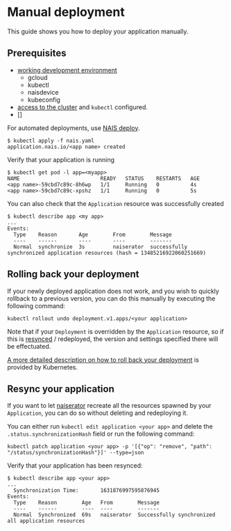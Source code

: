 # Manual deployment
This guide shows you how to deploy your application manually.

## Prerequisites
- [working development environment]()
    - gcloud
    - kubectl
    - naisdevice
    - kubeconfig
- [access to the cluster](../basics/access.md) and `kubectl` configured.
- []

For automated deployments, use [NAIS deploy](README.md).

```text
$ kubectl apply -f nais.yaml
application.nais.io/<app name> created
```

Verify that your application is running

```text
$ kubectl get pod -l app=<myapp>
NAME                          READY   STATUS    RESTARTS   AGE
<app name>-59cbd7c89c-8h6wp   1/1     Running   0          4s
<app name>-59cbd7c89c-xpshz   1/1     Running   0          5s
```

You can also check that the `Application` resource was successfully created

```text
$ kubectl describe app <my app>
...
Events:
  Type    Reason       Age        From        Message
  ----    ------       ----       ----        -------
  Normal  synchronize  3s         naiserator  successfully synchronized application resources (hash = 13485216922060251669)
```

## Rolling back your deployment

If your newly deployed application does not work, and you wish to quickly rollback to a previous version, you can do this manually by executing the following command:

```shell
kubectl rollout undo deployment.v1.apps/<your application>
```

Note that if your `Deployment` is overridden by the `Application` resource, so if this is [resynced](#resync-your-application) / redeployed, the version and settings specified there will be effectuated.

[A more detailed description on how to roll back your deployment](https://kubernetes.io/docs/concepts/workloads/controllers/deployment/#rolling-back-a-deployment) is provided by Kubernetes.

## Resync your application

If you want to let [naiserator](https://github.com/nais/naiserator) recreate all the resources spawned by your `Application`, you can do so without deleting and redeploying it.

You can either run `kubectl edit application <your app>` and delete the `.status.synchronizationHash` field or run the following command:

```shell
kubectl patch application <your app> -p '[{"op": "remove", "path": "/status/synchronizationHash"}]' --type=json
```

Verify that your application has been resynced:
```
$ kubectl describe app <your app>
...
  Synchronization Time:       1631876997595876945
Events:
  Type    Reason        Age   From        Message
  ----    ------        ----  ----        -------
  Normal  Synchronized  69s   naiserator  Successfully synchronized all application resources
```